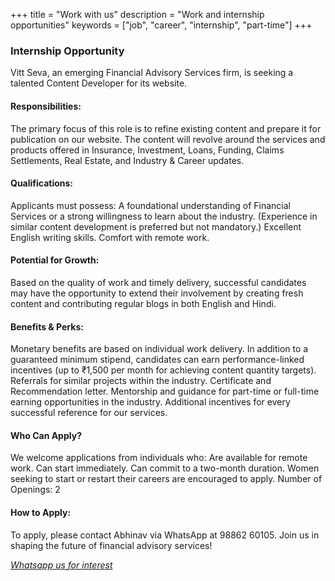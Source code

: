 +++
title = "Work with us"
description = "Work and internship opportunities"
keywords = ["job", "career", "internship", "part-time"]
+++

### Internship Opportunity
Vitt Seva, an emerging Financial Advisory Services firm, is seeking a talented Content Developer for its website.
#### Responsibilities:
The primary focus of this role is to refine existing content and prepare it for publication on our website. 
The content will revolve around the services and products offered in Insurance, Investment, Loans, Funding, Claims Settlements, Real Estate, and Industry & Career updates.

#### Qualifications:
Applicants must possess:
A foundational understanding of Financial Services or a strong willingness to learn about the industry.
(Experience in similar content development is preferred but not mandatory.)
Excellent English writing skills.
Comfort with remote work.

#### Potential for Growth:
Based on the quality of work and timely delivery, successful candidates may have the opportunity to extend their involvement by creating fresh content and contributing regular blogs in both English and Hindi.

#### Benefits & Perks:
Monetary benefits are based on individual work delivery. In addition to a guaranteed minimum stipend, candidates can earn performance-linked incentives (up to ₹1,500 per month for achieving content quantity targets).
Referrals for similar projects within the industry.
Certificate and Recommendation letter.
Mentorship and guidance for part-time or full-time earning opportunities in the industry.
Additional incentives for every successful reference for our services.

#### Who Can Apply?
We welcome applications from individuals who:
Are available for remote work.
Can start immediately.
Can commit to a two-month duration.
Women seeking to start or restart their careers are encouraged to apply.
Number of Openings: 2

#### How to Apply:
To apply, please contact Abhinav via WhatsApp at 98862 60105.
Join us in shaping the future of financial advisory services!

<a href="whatsapp://send?phone=919886260105&text=Job%20enquiry" target="_blank"> <i class="fa-brands fa-whatsapp"> Whatsapp us for interest </i> </a>